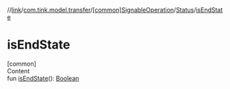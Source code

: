 //[link](../../../index.md)/[com.tink.model.transfer](../../index.md)/[[common]SignableOperation](../index.md)/[Status](index.md)/[isEndState](is-end-state.md)



# isEndState  
[common]  
Content  
fun [isEndState](is-end-state.md)(): [Boolean](https://kotlinlang.org/api/latest/jvm/stdlib/kotlin/-boolean/index.html)  



